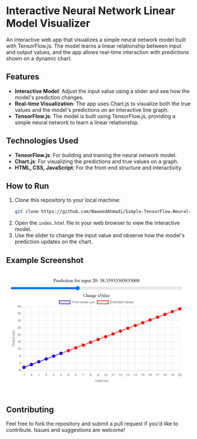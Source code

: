 # Interactive Neural Network Linear Model Visualizer

An interactive web app that visualizes a simple neural network model built with TensorFlow.js. The model learns a linear relationship between input and output values, and the app allows real-time interaction with predictions shown on a dynamic chart.

## Features
- **Interactive Model**: Adjust the input value using a slider and see how the model's prediction changes.
- **Real-time Visualization**: The app uses Chart.js to visualize both the true values and the model's predictions on an interactive line graph.
- **TensorFlow.js**: The model is built using TensorFlow.js, providing a simple neural network to learn a linear relationship.

## Technologies Used
- **TensorFlow.js**: For building and training the neural network model.
- **Chart.js**: For visualizing the predictions and true values on a graph.
- **HTML, CSS, JavaScript**: For the front-end structure and interactivity.

## How to Run
1. Clone this repository to your local machine:
    ```bash
    git clone https://github.com/NaweedAhmadi/Simple-TensorFlow-Neural-Network-Visualizer.git
    ```
2. Open the `index.html` file in your web browser to view the interactive model.
3. Use the slider to change the input value and observe how the model's prediction updates on the chart.

## Example Screenshot

![Screenshot of the Interactive Model](TensorFlow_ScreenShot.png)

## Contributing
Feel free to fork the repository and submit a pull request if you'd like to contribute. Issues and suggestions are welcome!
